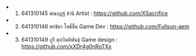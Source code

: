 - 1. 641310145 พณฤฏฐ์ ชำนิ Artist : https://github.com/XSacrifice
- 2. 641310146 พรชิตา โพธิ์ชื่น  Game Dev : https://github.com/Fullsun-aem
- 3. 641310149 ภูรี ศุภกิตติพันธุ์ Game design : https://github.com/xXDr4g0nRoTXx
